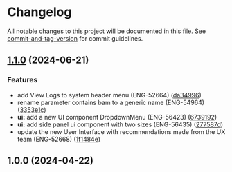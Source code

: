 # Changelog

All notable changes to this project will be documented in this file. See [commit-and-tag-version](https://github.com/absolute-version/commit-and-tag-version) for commit guidelines.

## [1.1.0](https://github.com/bluecatengineering/limani/compare/v1.0.0...v1.1.0) (2024-06-21)


### Features

* add View Logs to system header menu (ENG-52664) ([da34996](https://github.com/bluecatengineering/limani/commit/da34996b6175c4675e7362ef86e91274b315e619))
* rename parameter contains bam to a generic name (ENG-54964) ([3353e1c](https://github.com/bluecatengineering/limani/commit/3353e1c69d7903e9803df4b4750ebd5ba169e27f))
* **ui:** add a new UI component DropdownMenu (ENG-56423) ([6739192](https://github.com/bluecatengineering/limani/commit/6739192b1740ee4df28a703617bc8df448cbc2ce))
* **ui:** add side panel ui component with two sizes (ENG-56435) ([277587d](https://github.com/bluecatengineering/limani/commit/277587d96bdf0f5687e0457a62d47d46e8ed575f))
* update the new User Interface with recommendations made from the UX team (ENG-52668) ([1f1484e](https://github.com/bluecatengineering/limani/commit/1f1484e234e8897221b99ce4d9be6ac1d0a73a1d))

## 1.0.0 (2024-04-22)
